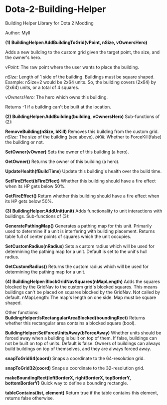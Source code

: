 Dota-2-Building-Helper
======================

Building Helper Library for Dota 2 Modding

Author: Myll

**(1) BuildingHelper:AddBuildingToGrid(vPoint, nSize, vOwnersHero)**

Adds a new building to the custom grid given the target point, the size, and the owner's hero.

*vPoint*: The raw point where the user wants to place the building.

*nSize:* Length of 1 side of the building. Buildings must be square shaped. Example: nSize=2 would be 2x64 units. So, the building covers (2x64) by (2x64) units, or a total of 4 squares.

*vOwnersHero:* The hero which owns this building.

Returns -1 if a building can't be built at the location.

**(2) BuildingHelper:AddBuilding(building, vOwnersHero)**
Sub-functions of (2):

**RemoveBuilding(nSize, bKill)**
Removes this building from the custom grid.
*nSize:* The size of the building (see above).
*bKill:* Whether to ForceKill(false) the building or not.

**SetOwner(vOwner)**
Sets the owner of this building (a hero).

**GetOwner()**
Returns the owner of this building (a hero).

**UpdateHealth(fBuildTime)**
Update this building's health over the build time.

**SetFireEffect(bFireEffect)**
Whether this building should have a fire effect when its HP gets below 50%.

**GetFireEffect()**
Return whether this building should have a fire effect when its HP gets below 50%.

**(3) BuildingHelper:AddUnit(unit)**
Adds functionality to unit interactions with buildings.
Sub-functions of (3):

**GeneratePathingMap()**
Generates a pathing map for this unit. Primarily used to determine if a unit is interfering with building placement. Returns table full of center points of squares which the unit occupies.

**SetCustomRadius(nRadius)**
Sets a custom radius which will be used for determining the pathing map for a unit. Default is set to the unit's hull radius.

**GetCustomRadius()**
Returns the custom radius which will be used for determining the pathing map for a unit.

**(4) BuildingHelper:BlockGridNavSquares(nMapLength)**
Adds the squares blocked by the GridNav to the custom grid's blocked squares. This means buildings can't be placed on squares blocked by the GridNav. Not called by default.
nMapLength: The map's length on one side. Map must be square shaped.

Other functions:
**BuildingHelper:IsRectangularAreaBlocked(boundingRect)**
Returns whether this rectangular area contains a blocked square (bool).

**BuildingHelper:SetForceUnitsAway(bForceAway)**
Whether units should be forced away when a building is built on top of them. If false, buildings can not be built on top of units. Default is false.
Owners of buildings can always build buildings on top of themselves, and they are always forced away.

**snapToGrid64(coord)**
Snaps a coordinate to the 64-resolution grid.

**snapToGrid32(coord)**
Snaps a coordinate to the 32-resolution grid.

**makeBoundingRect(leftBorderX, rightBorderX, topBorderY, bottomBorderY)**
Quick way to define a bounding rectangle.

**tableContains(list, element)**
Return true if the table contains this element, returns false otherwise.
